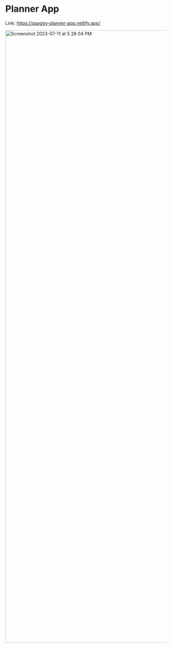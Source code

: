 # Planner App

Link: https://spaggy-planner-app.netlify.app/

<img width="1915" alt="Screenshot 2023-07-11 at 5 28 04 PM" src="https://github.com/ronaldkohhh/planner-app/assets/29926698/bde6a5ad-788b-4a15-a348-36de8faec74d">

